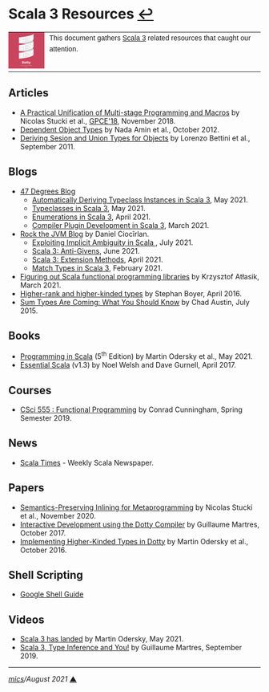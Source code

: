 # <span id="top">Scala 3 Resources</span> <span style="size:30%;"><a href="README.md">↩</a></span>

<table style="font-family:Helvetica,Arial;font-size:14px;line-height:1.6;">
  <tr>
  <td style="border:0;padding:0 10px 0 0;max-width:80px;">
    <a href="https://dotty.epfl.ch/" rel="external"><img style="border:0;width:80px;" src="docs/dotty.png" /></a>
  </td>
  <td style="border:0;padding:0;vertical-align:text-top;">
    This document gathers <a href="https://dotty.epfl.ch/" rel="external">Scala 3</a> related resources that caught our attention.
  </td>
  </tr>
</table>

## <span id="articles">Articles</span>

- [A Practical Unification of Multi-stage Programming and Macros](http://biboudis.github.io/papers/pcp-gpce18.pdf) by Nicolas Stucki et al., [GPCE'18](https://conf.researchr.org/track/gpce-2018/gpce-2018), November 2018.
- [Dependent Object Types](https://infoscience.epfl.ch/record/183030) by Nada Amin et al., October 2012.
- [Deriving Sesion and Union Types for Objects](http://www.di.unito.it/~capecchi/) by Lorenzo Bettini et al., September 2011.

## <span id="blogs">Blogs</span>

- [47 Degrees Blog](https://www.47deg.com/blog/)
   - [Automatically Deriving Typeclass Instances in Scala 3](https://www.47deg.com/blog/scala-3-deriving-typeclasses/), May 2021.
   - [Typeclasses in Scala 3](https://www.47deg.com/blog/scala-3-typeclasses/), May 2021.
   - [Enumerations in Scala 3](https://www.47deg.com/blog/scala-3-enumerations/), April 2021.
   - [Compiler Plugin Development in Scala 3](https://www.47deg.com/blog/compiler-plugin-development-scala3/), March 2021.
- [Rock the JVM Blog](https://blog.rockthejvm.com/) by Daniel Ciocîrlan.
   - [Exploiting Implicit Ambiguity in Scala ](https://blog.rockthejvm.com/anti-implicits/), July 2021.
   - [Scala 3: Anti-Givens](https://blog.rockthejvm.com/anti-givens/), June 2021.
   - [Scala 3: Extension Methods](https://blog.rockthejvm.com/scala-3-extension-methods/), April 2021.
   - [Match Types in Scala 3](https://blog.rockthejvm.com/scala-3-match-types/), February 2021.
- [Figuring out Scala functional programming libraries](https://blog.softwaremill.com/figuring-out-scala-functional-programming-libraries-af8230efccb4) by Krzysztof Atłasik, March 2021.
- [Higher-rank and higher-kinded types](https://www.stephanboyer.com/post/115/higher-rank-and-higher-kinded-types) by Stephan Boyer, April 2016.
- [Sum Types Are Coming: What You Should Know](https://chadaustin.me/2015/07/sum-types/) by Chad Austin, July 2015.

## <span id="books">Books</span>

- [Programming in Scala](https://www.artima.com/shop/programming_in_scala_5ed) (5<sup>th</sup> Edition) by Martin Odersky et al., May 2021.
- [Essential Scala](https://underscore.io/books/essential-scala/) (v1.3) by Noel Welsh and Dave Gurnell, April 2017.

## <span id="courses">Courses</span>

- [CSci 555 : Functional Programming](https://john.cs.olemiss.edu/~hcc/csci555/notes/555lectureNotes.html) by Conrad Cunningham, Spring Semester 2019.

## <span id="news">News</span>

- [Scala Times](https://scalatimes.com/) - Weekly Scala Newspaper.

## <span id="papers">Papers</span>

- [Semantics-Preserving Inlining for Metaprogramming](https://dl.acm.org/doi/10.1145/3426426.3428486) by Nicolas Stucki et al., November 2020.
- [Interactive Development using the Dotty Compiler](https://conf.researchr.org/details/scala-2017/scala-2017-papers/4/Interactive-Development-using-the-Dotty-Compiler-Tool-Paper-) by Guillaume Martres, October 2017.
- [Implementing Higher-Kinded Types in Dotty](https://conf.researchr.org/details/scala-2016/scala-2016/5/Implementing-Higher-Kinded-Types-in-Dotty) by Martin Odersky et al., October 2016.

## <span id="shell">Shell Scripting</span>

- [Google Shell Guide](https://google.github.io/styleguide/shellguide.html)

## <span id="videos">Videos</span>

- [Scala 3 has landed](https://youtu.be/JcLG9Ss9Y-w) by Martin Odersky, May 2021.
- [Scala 3, Type Inference and You!](https://youtu.be/lMvOykNQ4zs) by Guillaume Martres, September 2019. 

***

*[mics](https://lampwww.epfl.ch/~michelou/)/August 2021* [**&#9650;**](#top)
<span id="bottom">&nbsp;</span>

<!-- link refs -->
